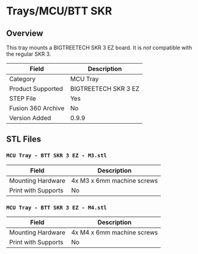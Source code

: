 # Trays/MCU/BTT SKR

## Overview

This tray mounts a BIGTREETECH SKR 3 EZ board. It is *not* compatible with the regular SKR 3.

| Field                 | Description               |
|-----------------------|---------------------------|
| Category              | MCU Tray                  |
| Product Supported     | BIGTREETECH SKR 3 EZ 		|
| STEP File             | Yes                       |
| Fusion 360 Archive    | No                        |
| Version Added         | 0.9.9                     |

## STL Files

### `MCU Tray - BTT SKR 3 EZ - M3.stl`

| Field                 | Description                   |
|-----------------------|-------------------------------|
| Mounting Hardware     | 4x M3 x 6mm machine screws    |
| Print with Supports   | No                            |

### `MCU Tray - BTT SKR 3 EZ - M4.stl`

| Field                 | Description                   |
|-----------------------|-------------------------------|
| Mounting Hardware     | 4x M4 x 6mm machine screws    |
| Print with Supports   | No                            |

